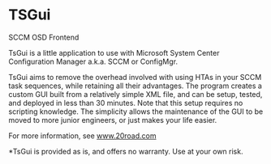 # TSGui
SCCM OSD Frontend

TsGui is a little application to use with Microsoft System Center Configuration Manager a.k.a. SCCM or ConfigMgr.

TsGui aims to remove the overhead involved with using HTAs in your SCCM task sequences, while retaining all their advantages. The program creates a custom GUI built from a relatively simple XML file, and can be setup, tested, and deployed in less than 30 minutes. Note that this setup requires no scripting knowledge. The simplicity allows the maintenance of the GUI to be moved to more junior engineers, or just makes your life easier.

For more information, see www.20road.com

*TsGui is provided as is, and offers no warranty. Use at your own risk.
